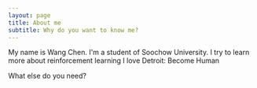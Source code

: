 ```yaml
---
layout: page
title: About me
subtitle: Why do you want to know me?
---
```


My name is Wang Chen. I'm a student of Soochow University.
I try to learn more about reinforcement learning
I love Detroit: Become Human

What else do you need?

